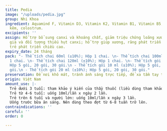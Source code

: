 ```yaml
---
title: Pedia
image: "/uploads/pedia.jpg"
group: Nhi Khoa
ingredient: Aquamind F, Vitamin D3, Vitamin K2, Vitamin B1, Vitamin B5, Vitamin B6,
  kẽm, colostrum.
excipients: ''
assign: Hỗ trợ bổ sung canxi và khoáng chất, giảm triệu chứng loãng xương ở người
  già và đối tượng thiếu hụt canxi; hỗ trợ giúp xương, răng phát triển ở trẻ em, giúp
  trẻ phát triển chiều cao.
expiry_date: 24 tháng
pack: "- Thể tích chai 60ml (±10%); Hộp 1 chai. \n- Thể tích chai 100ml (±10%); Hộp
  1 chai. \n- Thể tích chai 120ml (±10%); Hộp 1 chai. \n- Thể tích gói 5 ml (±10%);
  Hộp 5 gói, 20 gói, 30 gói.\n - Thể tích gói 10 ml (±10%); Hộp 5 gói, 20 gói, 30
  gói.\n - Thể tích gói 20 ml (±10%); Hộp 5 gói, 20 gói, 30 gói."
preservation: Để nơi khô mát, tránh ánh sáng trực tiếp, để xa tầm tay trẻ em.
origin: Việt Nam
amount_use: |-
  Trẻ dưới 3 tuổi: tham khảo ý kiến của thầy thuốc (liều dùng tham khảo: uống 5ml/lần x ngày 2 lần)
  Trẻ từ 4-6 tuổi: uống 10ml/lần x ngày 2 lần.
  Trẻ trên 6 tuổi và người lớn: uống 10ml/lần x ngày 3 lần.
  Uống trước bữa ăn sáng. Nên dùng theo đợt từ 6-8 tuần trở lên.
contraindications: ''
careful: ''
order: 0

---
```

